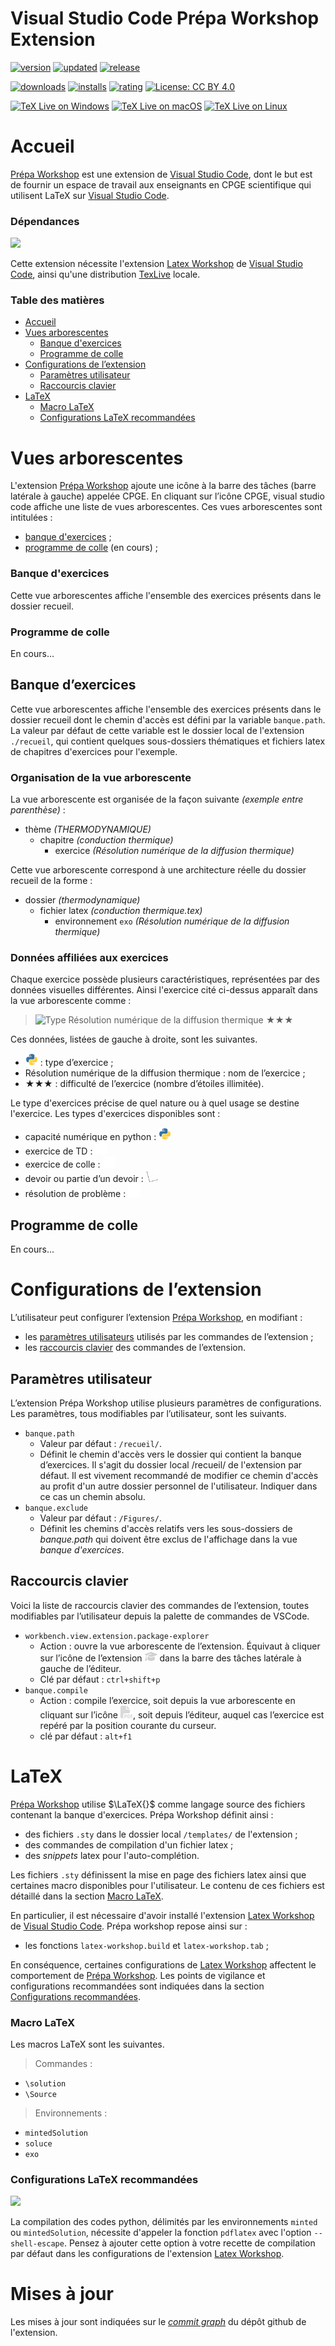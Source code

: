 # Visual Studio Code Prépa Workshop Extension

[![version](https://img.shields.io/visual-studio-marketplace/v/qft-rules.prepa-workshop)](https://marketplace.visualstudio.com/items?itemName=qft-rules.prepa-workshop)
[![updated](https://img.shields.io/visual-studio-marketplace/last-updated/qft-rules.prepa-workshop)](https://marketplace.visualstudio.com/items?itemName=qft-rules.prepa-workshop)
[![release](https://img.shields.io/visual-studio-marketplace/release-date/qft-rules.prepa-workshop)](https://vsmarketplacebadge.apphb.com/downloads-short/qft-rules.prepa-workshop.svg)

[![downloads](https://img.shields.io/visual-studio-marketplace/d/qft-rules.prepa-workshop)](https://vsmarketplacebadge.apphb.com/downloads-short/qft-rules.prepa-workshop.svg)
[![installs](https://img.shields.io/visual-studio-marketplace/i/qft-rules.prepa-workshop)](https://marketplace.visualstudio.com/items?itemName=qft-rules.prepa-workshop)
[![rating](https://img.shields.io/visual-studio-marketplace/r/qft-rules.prepa-workshop)](https://marketplace.visualstudio.com/items?itemName=qft-rules.prepa-workshop)
[![License: CC BY 4.0](https://licensebuttons.net/l/by/4.0/80x15.png)](https://creativecommons.org/licenses/by/4.0/)

[![TeX Live on Windows](https://github.com/James-Yu/LaTeX-Workshop/workflows/TeX%20Live%20on%20Windows/badge.svg)](https://github.com/James-Yu/LaTeX-Workshop/actions?query=workflow%3A%22TeX+Live+on+Windows%22)
[![TeX Live on macOS](https://github.com/James-Yu/LaTeX-Workshop/workflows/TeX%20Live%20on%20macOS/badge.svg)](https://github.com/James-Yu/LaTeX-Workshop/actions?query=workflow%3A%22TeX+Live+on+macOS%22)
[![TeX Live on Linux](https://github.com/James-Yu/LaTeX-Workshop/workflows/TeX%20Live%20on%20Linux/badge.svg)](https://github.com/James-Yu/LaTeX-Workshop/actions?query=workflow%3A%22TeX+Live+on+Linux%22)

# Accueil

[Prépa Workshop](https://marketplace.visualstudio.com/items?itemName=qft-rules.prepa-workshop) est une extension de [Visual Studio Code](https://code.visualstudio.com/), dont le but est de fournir un espace de travail aux enseignants en CPGE scientifique qui utilisent LaTeX sur [Visual Studio Code](https://code.visualstudio.com/).


### Dépendances
![](https://img.shields.io/badge/warning-important-red.svg)

Cette extension nécessite l'extension [Latex Workshop](https://marketplace.visualstudio.com/items?itemName=James-Yu.latex-workshop) de [Visual Studio Code](https://code.visualstudio.com/), ainsi qu'une distribution [TexLive](https://www.tug.org/texlive/) locale.

### Table des matières

- [Accueil](https://github.com/QFTrules/qftrules.prepaworkshop/wiki/Accueil)
- [Vues arborescentes](https://github.com/QFTrules/qftrules.prepaworkshop/wiki/Vues-arborescentes)
  - [Banque d'exercices](https://github.com/QFTrules/qftrules.prepaworkshop/wiki/banque-d'exercices)
  - [Programme de colle](https://github.com/QFTrules/qftrules.prepaworkshop/wiki/Programme-de-colle)
- [Configurations de l’extension](https://github.com/QFTrules/qftrules.prepaworkshop/wiki/Configurations-de-l’extension)
  - [Paramètres utilisateur](https://github.com/QFTrules/qftrules.prepaworkshop/wiki/Paramètres-utilisateur)
  - [Raccourcis clavier](https://github.com/QFTrules/qftrules.prepaworkshop/wiki/Raccourscis-clavier)
- [LaTeX](https://github.com/QFTrules/qftrules.prepaworkshop/wiki/LaTeX)
  - [Macro LaTeX](https://github.com/QFTrules/qftrules.prepaworkshop/wiki/Macro-latex)
  - [Configurations LaTeX recommandées](https://github.com/QFTrules/qftrules.prepaworkshop/wiki/Configurations-LaTeX-recommandées)


# Vues arborescentes

L'extension [Prépa Workshop](https://marketplace.visualstudio.com/items?itemName=qft-rules.prepa-workshop) ajoute une icône à la barre des tâches (barre latérale à gauche) appelée CPGE. En cliquant sur l’icône CPGE, visual studio code affiche une liste de vues arborescentes. Ces vues arborescentes sont intitulées : 
 - [banque d'exercices](https://github.com/QFTrules/qftrules.prepaworkshop/wiki/Banque-d'exercices) ;
 - [programme de colle](https://github.com/QFTrules/qftrules.prepaworkshop/wiki/programme-de-colle) (en cours) ;

### Banque d'exercices
Cette vue arborescentes affiche l'ensemble des exercices présents dans le dossier recueil.

### Programme de colle
En cours...

## Banque d’exercices

Cette vue arborescentes affiche l'ensemble des exercices présents dans le dossier recueil dont le chemin d'accès est défini par la variable ```banque.path```. La valeur par défaut de cette variable est le dossier local de l'extension ```./recueil```, qui contient quelques sous-dossiers thématiques et fichiers latex de chapitres d'exercices pour l'exemple. 

### Organisation de la vue arborescente

La vue arborescente est organisée de la façon suivante *(exemple entre parenthèse)* : 
 - thème *(THERMODYNAMIQUE)*
   - chapitre *(conduction thermique)*
     - exercice *(Résolution numérique de la diffusion thermique)*

Cette vue arborescente correspond à une architecture réelle du dossier recueil de la forme : 
 - dossier *(thermodynamique)*
   - fichier latex *(conduction thermique.tex)*
      - environnement ```exo``` *(Résolution numérique de la diffusion thermique)*

### Données affiliées aux exercices

Chaque exercice possède plusieurs caractéristiques, représentées par des données visuelles différentes. Ainsi l'exercice cité ci-dessus apparaît dans la vue arborescente comme :

  > <img src="https://github.com/QFTrules/qftrules.prepaworkshop/blob/master/images/file_type_python.pmg" alt="Type" width="20"> Résolution numérique de la diffusion thermique ★★★


Ces données, listées de gauche à droite, sont les suivantes.
 - <img src="https://github.com/QFTrules/qftrules.prepaworkshop/blob/master/images/file_type_python.png" alt="Type" width="20"> : type d’exercice ;
 - Résolution numérique de la diffusion thermique : nom de l’exercice ;
 - ★★★ : difficulté de l’exercice (nombre d’étoiles illimitée).

Le type d'exercices précise de quel nature ou à quel usage se destine l'exercice. Les types d'exercices disponibles sont : 
- capacité numérique en python : <img src="https://github.com/QFTrules/qftrules.prepaworkshop/blob/master/images/file_type_python.png" alt="Type" width="20">
- exercice de TD : <img src="https://github.com/QFTrules/qftrules.prepaworkshop/blob/master/images/pencil_dark.png" alt="Type" width="20">
- exercice de colle : <img src="https://github.com/QFTrules/qftrules.prepaworkshop/blob/master/images/chalkboard_dark.png" alt="Type" width="20">
- devoir ou partie d’un devoir : <img src="https://github.com/QFTrules/qftrules.prepaworkshop/blob/master/images/paper_dark.png" alt="Type" width="20">
- résolution de problème : <img src="https://github.com/QFTrules/qftrules.prepaworkshop/blob/master/images/gear-solid_dark.png" alt="Type" width="20">

## Programme de colle
En cours...

# Configurations de l’extension

L’utilisateur peut configurer l’extension [Prépa Workshop](https://marketplace.visualstudio.com/items?itemName=qft-rules.prepa-workshop), en modifiant : 
- les [paramètres utilisateurs](https://github.com/QFTrules/qftrules.prepaworkshop/wiki/Paramètres-utilisateur) utilisés par les commandes de l’extension ;
- les [raccourcis clavier](https://github.com/QFTrules/qftrules.prepaworkshop/wiki/Raccourscis-clavier) des commandes de l’extension.

## Paramètres utilisateur
L’extension Prépa Workshop utilise plusieurs paramètres de configurations. Les paramètres, tous modifiables par l’utilisateur, sont les suivants.
- ```banque.path```
  - Valeur par défaut : ```/recueil/```.
  - Définit le chemin d'accès vers le dossier qui contient la banque d’exercices. Il s'agit du dossier local /recueil/ de l'extension  par défaut. Il est vivement recommandé de modifier ce chemin d'accès au profit d'un autre dossier personnel de l'utilisateur. Indiquer dans ce cas un chemin absolu.
- ```banque.exclude```
   - Valeur par défaut : ```/Figures/```.
   - Définit les chemins d'accès relatifs vers les sous-dossiers de *banque.path* qui doivent être exclus de l'affichage dans la vue *banque d'exercices*. 

## Raccourcis clavier
Voici la liste de raccourcis clavier des commandes de l’extension, toutes modifiables par l’utilisateur depuis la palette de commandes de VSCode.
 - ```workbench.view.extension.package-explorer```
   - Action : ouvre la vue arborescente de l’extension. Équivaut à cliquer sur l’icône de l’extension  <img src="https://github.com/QFTrules/qftrules.prepaworkshop/blob/master/images/graduation-cap-solid_dark.png" alt="" width="20"> dans la barre des tâches latérale à gauche de l’éditeur.
   - Clé par défaut : ```ctrl+shift+p```
- ```banque.compile```
   - Action : compile l’exercice, soit depuis la vue arborescente en cliquant sur l’icône <img src="https://github.com/QFTrules/qftrules.prepaworkshop/blob/master/images/file-pdf-solid_dark.png" alt="" width="20">, soit depuis l’éditeur, auquel cas l’exercice est repéré par la position courante du curseur.
   - clé par défaut : ```alt+f1```


# LaTeX
[Prépa Workshop](https://marketplace.visualstudio.com/items?itemName=qft-rules.prepa-workshop) utilise $\LaTeX{}$ comme langage source des fichiers contenant la banque d'exercices. Prépa Workshop définit ainsi :
- des fichiers ```.sty``` dans le dossier local ```/templates/``` de l'extension ;
- des commandes de compilation d'un fichier latex ;
- des *snippets* latex pour l'auto-complétion.

Les fichiers ```.sty``` définissent la mise en page des fichiers latex ainsi que certaines macro disponibles pour l'utilisateur. Le contenu de ces fichiers est détaillé dans la section [Macro LaTeX](https://github.com/QFTrules/qftrules.prepaworkshop/wiki/Macro-latex).

En particulier, il est nécessaire d'avoir installé l'extension [Latex Workshop](https://marketplace.visualstudio.com/items?itemName=James-Yu.latex-workshop) de [Visual Studio Code](https://code.visualstudio.com/).  Prépa workshop repose ainsi sur : 
- les fonctions ```latex-workshop.build``` et ```latex-workshop.tab``` ;

En conséquence, certaines configurations de [Latex Workshop](https://marketplace.visualstudio.com/items?itemName=James-Yu.latex-workshop) affectent le comportement de  [Prépa Workshop](https://marketplace.visualstudio.com/items?itemName=qft-rules.prepa-workshop). Les points de vigilance et configurations recommandées sont indiquées dans la section [Configurations recommandées](https://github.com/QFTrules/qftrules.prepaworkshop/wiki/Configurations-recommandées).

### Macro LaTeX
Les macros LaTeX sont les suivantes.
 > Commandes : 
  - ```\solution```
  - ```\Source```
 > Environnements : 
  - ```mintedSolution```
  - ```soluce```
  - ```exo```

### Configurations LaTeX recommandées
![](https://img.shields.io/badge/warning-important-red.svg)

La compilation des codes python, délimités par les environnements ```minted``` ou ```mintedSolution```, nécessite d'appeler la fonction ```pdflatex``` avec l'option ```--shell-escape```. Pensez à ajouter cette option à votre recette de compilation par défaut dans les configurations de l'extension [Latex Workshop](https://marketplace.visualstudio.com/items?itemName=James-Yu.latex-workshop).

# Mises à jour
Les mises à jour sont indiquées sur le [*commit graph*](https://github.com/QFTrules/qftrules.prepaworkshop/commits/master/) du dépôt github de l'extension.